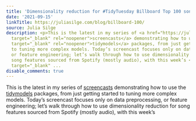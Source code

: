 ```yaml
---
title: 'Dimensionality reduction for #TidyTuesday Billboard Top 100 songs'
date: '2021-09-15'
linkTitle: https://juliasilge.com/blog/billboard-100/
source: Julia Silge
description: <p>This is the latest in my series of <a href="https://juliasilge.com/category/tidymodels/"
  target="_blank" rel="noopener">screencasts</a> demonstrating how to use the <a href="https://www.tidymodels.org/"
  target="_blank" rel="noopener">tidymodels</a> packages, from just getting started
  to tuning more complex models. Today’s screencast focuses only on data preprocessing,
  or feature engineering; let’s walk through how to use dimensionality reduction for
  song features sourced from Spotify (mostly audio), with this week’s <a href="https://github.com/rfordatascience/tidytuesday"
  target="_blank" ...
disable_comments: true
---
```

<p>This is the latest in my series of <a href="https://juliasilge.com/category/tidymodels/" target="_blank" rel="noopener">screencasts</a> demonstrating how to use the <a href="https://www.tidymodels.org/" target="_blank" rel="noopener">tidymodels</a> packages, from just getting started to tuning more complex models. Today’s screencast focuses only on data preprocessing, or feature engineering; let’s walk through how to use dimensionality reduction for song features sourced from Spotify (mostly audio), with this week’s <a href="https://github.com/rfordatascience/tidytuesday" target="_blank" ...